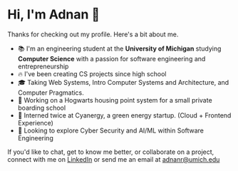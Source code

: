 # Hi, I'm Adnan 👋

Thanks for checking out my profile. Here's a bit about me.

- 📚 I'm an engineering student at the **University of Michigan** studying **Computer Science** with a passion for software engineering and entrepreneurship
- 🔥 I've been creating CS projects since high school
- 🎓 Taking Web Systems, Intro Computer Systems and Architecture, and Computer Pragmatics.
- 🚀 Working on a Hogwarts housing point system for a small private boarding school
- 🫧 Interned twice at Cyanergy, a green energy startup. (Cloud + Frontend Experience)
- 🌱 Looking to explore Cyber Security and AI/ML within Software Engineering

If you'd like to chat, get to know me better, or collaborate on a project, connect with me on [LinkedIn](https://www.linkedin.com/in/-adnan-rashid/) or send me an email at [adnanr@umich.edu](mailto:adnanr@umich.edu)
